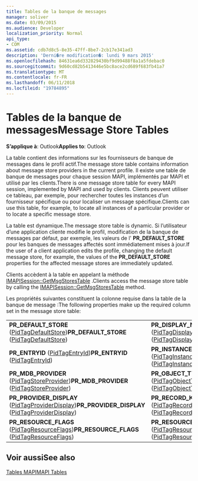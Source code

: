 ```yaml
---
title: Tables de la banque de messages
manager: soliver
ms.date: 03/09/2015
ms.audience: Developer
localization_priority: Normal
api_type:
- COM
ms.assetid: cdb7d8c5-8e35-47ff-8be7-2cb17e341ad3
description: 'Derni�re modification�: lundi 9 mars 2015'
ms.openlocfilehash: 84631ea6d332829430bf9d99488f8a1a5fdebac0
ms.sourcegitcommit: 9d60cd82b5413446e5bc8ace2cd689f683fb41a7
ms.translationtype: MT
ms.contentlocale: fr-FR
ms.lasthandoff: 06/11/2018
ms.locfileid: "19784895"
---
```

# <a name="message-store-tables"></a><span data-ttu-id="33c34-103">Tables de la banque de messages</span><span class="sxs-lookup"><span data-stu-id="33c34-103">Message Store Tables</span></span>

  
  
<span data-ttu-id="33c34-104">**S’applique à**: Outlook</span><span class="sxs-lookup"><span data-stu-id="33c34-104">**Applies to**: Outlook</span></span> 
  
<span data-ttu-id="33c34-105">La table contient des informations sur les fournisseurs de banque de messages dans le profil actif.</span><span class="sxs-lookup"><span data-stu-id="33c34-105">The message store table contains information about message store providers in the current profile.</span></span> <span data-ttu-id="33c34-106">Il existe une table de banque de messages pour chaque session MAPI, implémentés par MAPI et utilisé par les clients.</span><span class="sxs-lookup"><span data-stu-id="33c34-106">There is one message store table for every MAPI session, implemented by MAPI and used by clients.</span></span> <span data-ttu-id="33c34-107">Clients peuvent utiliser ce tableau, par exemple, pour rechercher toutes les instances d’un fournisseur spécifique ou pour localiser un message spécifique.</span><span class="sxs-lookup"><span data-stu-id="33c34-107">Clients can use this table, for example, to locate all instances of a particular provider or to locate a specific message store.</span></span> 
  
<span data-ttu-id="33c34-108">La table est dynamique.</span><span class="sxs-lookup"><span data-stu-id="33c34-108">The message store table is dynamic.</span></span> <span data-ttu-id="33c34-109">Si l’utilisateur d’une application cliente modifie le profil, modification de la banque de messages par défaut, par exemple, les valeurs de l' **PR_DEFAULT_STORE** pour les banques de messages affectés sont immédiatement mises à jour.</span><span class="sxs-lookup"><span data-stu-id="33c34-109">If the user of a client application edits the profile, changing the default message store, for example, the values of the **PR_DEFAULT_STORE** properties for the affected message stores are immediately updated.</span></span> 
  
<span data-ttu-id="33c34-110">Clients accèdent à la table en appelant la méthode [IMAPISession::GetMsgStoresTable](imapisession-getmsgstorestable.md) .</span><span class="sxs-lookup"><span data-stu-id="33c34-110">Clients access the message store table by calling the [IMAPISession::GetMsgStoresTable](imapisession-getmsgstorestable.md) method.</span></span> 
  
<span data-ttu-id="33c34-111">Les propriétés suivantes constituent la colonne requise dans la table de la banque de message :</span><span class="sxs-lookup"><span data-stu-id="33c34-111">The following properties make up the required column set in the message store table:</span></span>
  
|||
|:-----|:-----|
|<span data-ttu-id="33c34-112">**PR_DEFAULT_STORE** ([PidTagDefaultStore](pidtagdefaultstore-canonical-property.md))</span><span class="sxs-lookup"><span data-stu-id="33c34-112">**PR_DEFAULT_STORE** ([PidTagDefaultStore](pidtagdefaultstore-canonical-property.md))</span></span>  <br/> |<span data-ttu-id="33c34-113">**PR_DISPLAY_NAME** ([PidTagDisplayName](pidtagdisplayname-canonical-property.md))</span><span class="sxs-lookup"><span data-stu-id="33c34-113">**PR_DISPLAY_NAME** ([PidTagDisplayName](pidtagdisplayname-canonical-property.md))</span></span>  <br/> |
|<span data-ttu-id="33c34-114">**PR_ENTRYID** ([PidTagEntryId](pidtagentryid-canonical-property.md))</span><span class="sxs-lookup"><span data-stu-id="33c34-114">**PR_ENTRYID** ([PidTagEntryId](pidtagentryid-canonical-property.md))</span></span>  <br/> |<span data-ttu-id="33c34-115">**PR_INSTANCE_KEY** ([PidTagInstanceKey](pidtaginstancekey-canonical-property.md))</span><span class="sxs-lookup"><span data-stu-id="33c34-115">**PR_INSTANCE_KEY** ([PidTagInstanceKey](pidtaginstancekey-canonical-property.md))</span></span>  <br/> |
|<span data-ttu-id="33c34-116">**PR_MDB_PROVIDER** ([PidTagStoreProvider](pidtagstoreprovider-canonical-property.md))</span><span class="sxs-lookup"><span data-stu-id="33c34-116">**PR_MDB_PROVIDER** ([PidTagStoreProvider](pidtagstoreprovider-canonical-property.md))</span></span>  <br/> |<span data-ttu-id="33c34-117">**PR_OBJECT_TYPE** ([PidTagObjectType](pidtagobjecttype-canonical-property.md))</span><span class="sxs-lookup"><span data-stu-id="33c34-117">**PR_OBJECT_TYPE** ([PidTagObjectType](pidtagobjecttype-canonical-property.md))</span></span>  <br/> |
|<span data-ttu-id="33c34-118">**PR_PROVIDER_DISPLAY** ([PidTagProviderDisplay](pidtagproviderdisplay-canonical-property.md))</span><span class="sxs-lookup"><span data-stu-id="33c34-118">**PR_PROVIDER_DISPLAY** ([PidTagProviderDisplay](pidtagproviderdisplay-canonical-property.md))</span></span>  <br/> |<span data-ttu-id="33c34-119">**PR_RECORD_KEY** ([PidTagRecordKey](pidtagrecordkey-canonical-property.md))</span><span class="sxs-lookup"><span data-stu-id="33c34-119">**PR_RECORD_KEY** ([PidTagRecordKey](pidtagrecordkey-canonical-property.md))</span></span>  <br/> |
|<span data-ttu-id="33c34-120">**PR_RESOURCE_FLAGS** ([PidTagResourceFlags](pidtagresourceflags-canonical-property.md))</span><span class="sxs-lookup"><span data-stu-id="33c34-120">**PR_RESOURCE_FLAGS** ([PidTagResourceFlags](pidtagresourceflags-canonical-property.md))</span></span>  <br/> |<span data-ttu-id="33c34-121">**PR_RESOURCE_TYPE** ([PidTagResourceType](pidtagresourcetype-canonical-property.md))</span><span class="sxs-lookup"><span data-stu-id="33c34-121">**PR_RESOURCE_TYPE** ([PidTagResourceType](pidtagresourcetype-canonical-property.md))</span></span>  <br/> |
   
## <a name="see-also"></a><span data-ttu-id="33c34-122">Voir aussi</span><span class="sxs-lookup"><span data-stu-id="33c34-122">See also</span></span>



[<span data-ttu-id="33c34-123">Tables MAPI</span><span class="sxs-lookup"><span data-stu-id="33c34-123">MAPI Tables</span></span>](mapi-tables.md)

